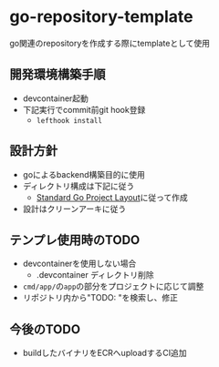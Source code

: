 # go-repository-template

go関連のrepositoryを作成する際にtemplateとして使用

## 開発環境構築手順

- devcontainer起動
- 下記実行でcommit前git hook登録
  - `lefthook install`

## 設計方針

- goによるbackend構築目的に使用
- ディレクトリ構成は下記に従う
  - [Standard Go Project Layout](https://github.com/golang-standards/project-layout/blob/master/README_ja.md#standard-go-project-layout)に従って作成
- 設計はクリーンアーキに従う

## テンプレ使用時のTODO

- devcontainerを使用しない場合
  - .devcontainer ディレクトリ削除
- `cmd/app/`の`app`の部分をプロジェクトに応じて調整
- リポジトリ内から"TODO: "を検索し、修正

## 今後のTODO

- buildしたバイナリをECRへuploadするCI追加
